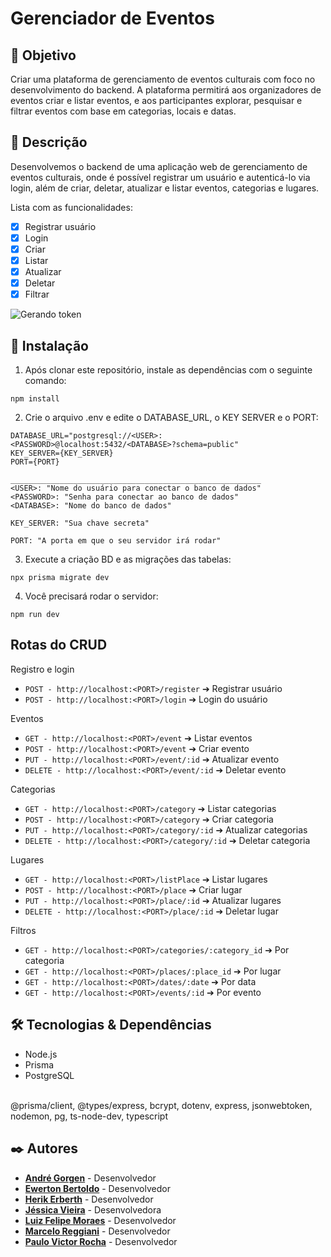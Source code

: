 # Gerenciador de Eventos

## 🎯 Objetivo
Criar uma plataforma de gerenciamento de eventos culturais com foco no
desenvolvimento do backend. A plataforma permitirá aos organizadores de eventos
criar e listar eventos, e aos participantes explorar, pesquisar e filtrar eventos com
base em categorias, locais e datas.


## 📘 Descrição
Desenvolvemos o backend de uma aplicação web de gerenciamento de eventos culturais, onde é possível registrar um usuário e autenticá-lo via login, além de criar, deletar, atualizar e listar eventos, categorias e lugares.

Lista com as funcionalidades:
- [X] Registrar usuário
- [X] Login 
- [X] Criar
- [X] Listar
- [X] Atualizar
- [X] Deletar
- [X] Filtrar

![Gerando token](https://github.com/andregorgen/desafio_2/blob/master/assets/Print%20Insomnia.png)

## 🔧 Instalação
1. Após clonar este repositório, instale as dependências com o seguinte comando:

```
npm install
```
2. Crie o arquivo .env e edite o DATABASE_URL, o KEY SERVER e o PORT:

```
DATABASE_URL="postgresql://<USER>:<PASSWORD>@localhost:5432/<DATABASE>?schema=public"
KEY_SERVER={KEY_SERVER}
PORT={PORT}

________________________________________________________
<USER>: "Nome do usuário para conectar o banco de dados"
<PASSWORD>: "Senha para conectar ao banco de dados"
<DATABASE>: "Nome do banco de dados"

KEY_SERVER: "Sua chave secreta"

PORT: "A porta em que o seu servidor irá rodar"
```

3. Execute a criação BD e as migrações das tabelas:
```
npx prisma migrate dev
```

4. Você precisará rodar o servidor:
```
npm run dev
```

## Rotas do CRUD

Registro e login
 - `POST - http://localhost:<PORT>/register` ➔ Registrar usuário
 - `POST - http://localhost:<PORT>/login` ➔ Login do usuário

Eventos
 - `GET - http://localhost:<PORT>/event` ➔ Listar eventos
 - `POST - http://localhost:<PORT>/event` ➔ Criar evento
 - `PUT - http://localhost:<PORT>/event/:id` ➔ Atualizar evento
 - `DELETE - http://localhost:<PORT>/event/:id` ➔ Deletar evento

 Categorias
 - `GET - http://localhost:<PORT>/category` ➔ Listar categorias
 - `POST - http://localhost:<PORT>/category` ➔ Criar categoria
 - `PUT - http://localhost:<PORT>/category/:id` ➔ Atualizar categorias
 - `DELETE - http://localhost:<PORT>/category/:id` ➔ Deletar categoria

  Lugares
 - `GET - http://localhost:<PORT>/listPlace` ➔ Listar lugares
 - `POST - http://localhost:<PORT>/place` ➔ Criar lugar
 - `PUT - http://localhost:<PORT>/place/:id` ➔ Atualizar lugares
 - `DELETE - http://localhost:<PORT>/place/:id` ➔ Deletar lugar

  Filtros
 - `GET - http://localhost:<PORT>/categories/:category_id` ➔ Por categoria
 - `GET - http://localhost:<PORT>/places/:place_id` ➔ Por lugar
 - `GET - http://localhost:<PORT>/dates/:date` ➔ Por data
 - `GET - http://localhost:<PORT>/events/:id` ➔ Por evento


## 🛠️ Tecnologias & Dependências

* Node.js
* Prisma
* PostgreSQL
</br>
@prisma/client, @types/express, bcrypt, dotenv, express, jsonwebtoken, nodemon, pg, ts-node-dev, typescript


## ✒️ Autores

* **[André Gorgen](https://github.com/andregorgen)** - Desenvolvedor
* **[Ewerton Bertoldo](https://github.com/EwertonRafael)** - Desenvolvedor
* **[Herik Erberth](https://github.com/herikerbeth)** - Desenvolvedor
* **[Jéssica Vieira](https://github.com/jessicavsampaio)** - Desenvolvedora
* **[Luiz Felipe Moraes](?)** - Desenvolvedor
* **[Marcelo Reggiani](?)** - Desenvolvedor
* **[Paulo Victor Rocha](https://github.com/PauloVictorRocha)** - Desenvolvedor
